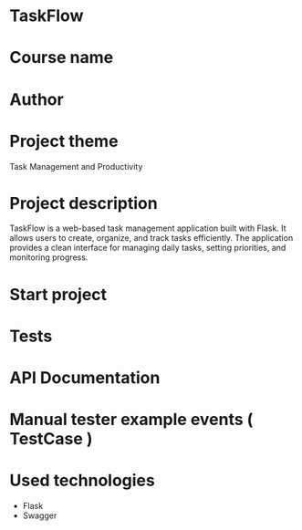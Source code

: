 # TaskFlow

# Course name
# Author
# Project theme
Task Management and Productivity
# Project description
TaskFlow is a web-based task management application built with Flask. It allows users to create, organize, and track tasks efficiently. The application provides a clean interface for managing daily tasks, setting priorities, and monitoring progress.
# Start project
# Tests
# API Documentation
# Manual tester example events ( TestCase )
# Used technologies
- Flask
- Swagger